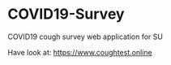 # COVID19-Survey
COVID19 cough survey web application for SU

Have look at: https://www.coughtest.online
